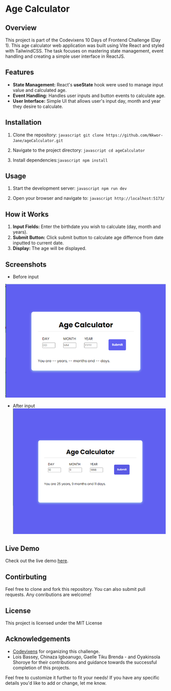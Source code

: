 # Age Calculator

## Overview

This project is part of the Codevixens 10 Days of Frontend Challenge (Day 1). This age calculator web application was built using Vite React and styled with TailwindCSS. The task focuses on mastering  state management, event handling and creating a simple user interface in ReactJS.

## Features

- **State Management:** React's **useState**  hook were used to manage input value and calculated age.
- **Event Handling:** Handles user inputs and button events to calculate age.
- **User Interface:** Simple UI that allows user's input day, month and year they desire to calculate.

## Installation

1. Clone the repository: ```javascript git clone https://github.com/Nkwor-Jane/ageCalculator.git```

2. Navigate to the project directory: ```javascript cd ageCalculator```

3. Install dependencies:```javascript npm install```

## Usage

1. Start the development server: ```javascript npm run dev```

2. Open your browser and navigate to: ```javascript http://localhost:5173/```

## How it Works

1. **Input Fields:** Enter the birthdate you wish to calculate (day, month and years).
2. **Submit Button:** Click submit button to calculate age differnce from date inputted to current date.
3. **Display:** The age will be displayed.

## Screenshots

- Before input
  
![Before View](public/age_calculator.png)

- After input
![After View](public/age_calculator1.png)

## Live Demo

Check out the live demo [here](https://magnificent-kulfi-d0e315.netlify.app/).

## Contirbuting

Feel free to clone and fork this repository. You can also submit pull requests. Any conributions are welcome!

## License

This project is licensed under the MIT License

## Acknowledgements

- [Codevixens](https://codevixens.org/) for organizing this challenge.
- Lois Bassey, Chinaza Igboanugo, Gaelle Tiku Brenda - and Oyakinsola Shoroye for their contributions and guidance towards the successful completion of this projects.

Feel free to customize it further to fit your needs! If you have any specific details you'd like to add or change, let me know.
